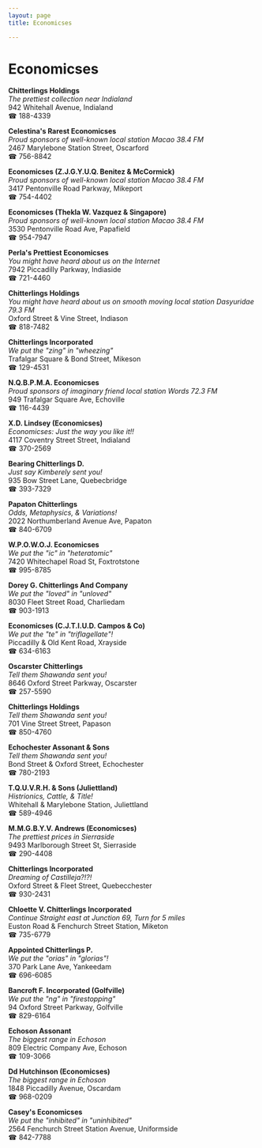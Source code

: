 ```yaml
---
layout: page 
title: Economicses

---
```



# Economicses


 **Chitterlings Holdings**  
_The prettiest collection near Indialand_  
942 Whitehall Avenue, Indialand  
☎ 188-4339

**Celestina's Rarest Economicses**  
_Proud sponsors of well-known local station Macao 38.4 FM_  
2467 Marylebone Station Street, Oscarford  
☎ 756-8842

**Economicses (Z.J.G.Y.U.Q. Benitez & McCormick)**  
_Proud sponsors of well-known local station Macao 38.4 FM_  
3417 Pentonville Road Parkway, Mikeport  
☎ 754-4402

**Economicses (Thekla W. Vazquez & Singapore)**  
_Proud sponsors of well-known local station Macao 38.4 FM_  
3530 Pentonville Road Ave, Papafield  
☎ 954-7947

**Perla's Prettiest Economicses**  
_You might have heard about us on the Internet_  
7942 Piccadilly Parkway, Indiaside  
☎ 721-4460

**Chitterlings Holdings**  
_You might have heard about us on smooth moving local station Dasyuridae 79.3 FM_  
Oxford Street & Vine Street, Indiason  
☎ 818-7482

**Chitterlings Incorporated**  
_We put the "zing" in "wheezing"_  
Trafalgar Square & Bond Street, Mikeson  
☎ 129-4531

**N.Q.B.P.M.A. Economicses**  
_Proud sponsors of imaginary friend local station Words 72.3 FM_  
949 Trafalgar Square Ave, Echoville  
☎ 116-4439

**X.D. Lindsey (Economicses)**  
_Economicses: Just the way you like it!!_  
4117 Coventry Street Street, Indialand  
☎ 370-2569

**Bearing Chitterlings D.**  
_Just say Kimberely sent you!_  
935 Bow Street Lane, Quebecbridge  
☎ 393-7329

**Papaton Chitterlings**  
_Odds, Metaphysics, & Variations!_  
2022 Northumberland Avenue Ave, Papaton  
☎ 840-6709

**W.P.O.W.O.J. Economicses**  
_We put the "ic" in "heteratomic"_  
7420 Whitechapel Road St, Foxtrotstone  
☎ 995-8785

**Dorey G. Chitterlings And Company**  
_We put the "loved" in "unloved"_  
8030 Fleet Street Road, Charliedam  
☎ 903-1913

**Economicses (C.J.T.I.U.D. Campos & Co)**  
_We put the "te" in "triflagellate"!_  
Piccadilly & Old Kent Road, Xrayside  
☎ 634-6163

**Oscarster Chitterlings**  
_Tell them Shawanda sent you!_  
8646 Oxford Street Parkway, Oscarster  
☎ 257-5590

**Chitterlings Holdings**  
_Tell them Shawanda sent you!_  
701 Vine Street Street, Papason  
☎ 850-4760

**Echochester Assonant & Sons**  
_Tell them Shawanda sent you!_  
Bond Street & Oxford Street, Echochester  
☎ 780-2193

**T.Q.U.V.R.H. & Sons (Juliettland)**  
_Histrionics, Cattle, & Title!_  
Whitehall & Marylebone Station, Juliettland  
☎ 589-4946

**M.M.G.B.Y.V. Andrews (Economicses)**  
_The prettiest prices in Sierraside_  
9493 Marlborough Street St, Sierraside  
☎ 290-4408

**Chitterlings Incorporated**  
_Dreaming of Castilleja?!?!_  
Oxford Street & Fleet Street, Quebecchester  
☎ 930-2431

**Chloette V. Chitterlings Incorporated**  
_Continue Straight east at Junction 69, Turn for 5 miles_  
Euston Road & Fenchurch Street Station, Miketon  
☎ 735-6779

**Appointed Chitterlings P.**  
_We put the "orias" in "glorias"!_  
370 Park Lane Ave, Yankeedam  
☎ 696-6085

**Bancroft F. Incorporated (Golfville)**  
_We put the "ng" in "firestopping"_  
94 Oxford Street Parkway, Golfville  
☎ 829-6164

**Echoson Assonant**  
_The biggest range in Echoson_  
809 Electric Company Ave, Echoson  
☎ 109-3066

**Dd Hutchinson (Economicses)**  
_The biggest range in Echoson_  
1848 Piccadilly Avenue, Oscardam  
☎ 968-0209

**Casey's Economicses**  
_We put the "inhibited" in "uninhibited"_  
2564 Fenchurch Street Station Avenue, Uniformside  
☎ 842-7788

